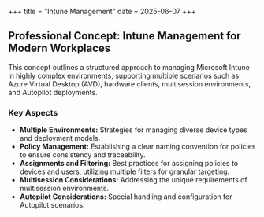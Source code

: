 +++
title = "Intune Management"
date = 2025-06-07
+++

## Professional Concept: Intune Management for Modern Workplaces

This concept outlines a structured approach to managing Microsoft Intune in highly complex environments, supporting multiple scenarios such as Azure Virtual Desktop (AVD), hardware clients, multisession environments, and Autopilot deployments.

### Key Aspects

- **Multiple Environments:** Strategies for managing diverse device types and deployment models.
- **Policy Management:** Establishing a clear naming convention for policies to ensure consistency and traceability.
- **Assignments and Filtering:** Best practices for assigning policies to devices and users, utilizing multiple filters for granular targeting.
- **Multisession Considerations:** Addressing the unique requirements of multisession environments.
- **Autopilot Considerations:** Special handling and configuration for Autopilot scenarios.